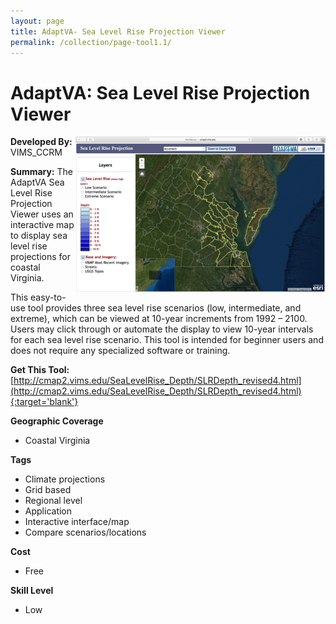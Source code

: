 ```yaml
---
layout: page
title: AdaptVA- Sea Level Rise Projection Viewer
permalink: /collection/page-tool1.1/
---
```

# AdaptVA: Sea Level Rise Projection Viewer

<img src="/images/scaled_250_400/TOOLID_1.1_ScreenCapture-1.png" style="max-height:250px;max-width:400;" align="right"/>

**Developed By:** VIMS_CCRM

**Summary:** The AdaptVA Sea Level Rise Projection Viewer uses an interactive map to display sea level rise projections for coastal Virginia. 

This easy-to-use tool provides three sea level rise scenarios (low, intermediate, and extreme), which can be viewed at 10-year increments from 1992 – 2100. Users may click through or automate the display to view 10-year intervals for each sea level rise scenario. This tool is intended for beginner users and does not require any specialized software or training.

**Get This Tool:** [http://cmap2.vims.edu/SeaLevelRise_Depth/SLRDepth_revised4.html](http://cmap2.vims.edu/SeaLevelRise_Depth/SLRDepth_revised4.html){:target='blank'}

**Geographic Coverage**

* Coastal Virginia

**Tags**

*  Climate projections
*  Grid based
*  Regional level
*  Application
*  Interactive interface/map
*  Compare scenarios/locations

**Cost**

* Free

**Skill Level**

* Low
